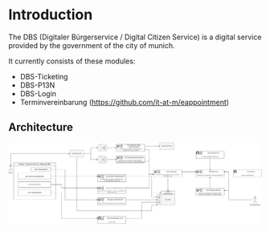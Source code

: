 # Introduction

The DBS (Digitaler Bürgerservice / Digital Citizen Service) is a digital service provided by the government of the city of munich.

It currently consists of these modules:

- DBS-Ticketing
- DBS-P13N
- DBS-Login
- Terminvereinbarung (<https://github.com/it-at-m/eappointment>)

## Architecture

![system overview Digitaler Bürgerservice DBS](./assets/systemueberblick_dbs.drawio.png)
